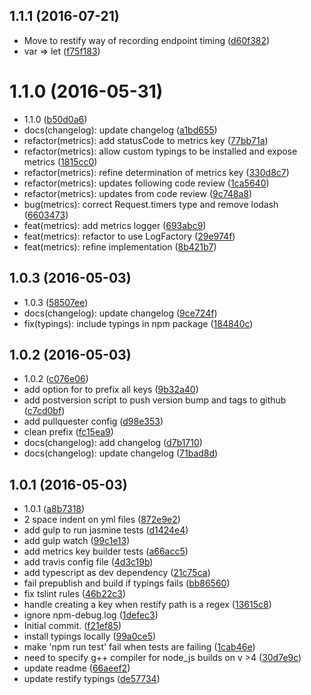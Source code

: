 <a name="1.1.1"></a>
## 1.1.1 (2016-07-21)

* Move to restify way of recording endpoint timing ([d60f382](https://github.com/daptiv/api-metrics-client/commit/d60f382))
* var => let ([f75f183](https://github.com/daptiv/api-metrics-client/commit/f75f183))



<a name="1.1.0"></a>
# 1.1.0 (2016-05-31)

* 1.1.0 ([b50d0a6](https://github.com/daptiv/api-metrics-client/commit/b50d0a6))
* docs(changelog): update changelog ([a1bd655](https://github.com/daptiv/api-metrics-client/commit/a1bd655))
* refactor(metrics): add statusCode to metrics key ([77bb71a](https://github.com/daptiv/api-metrics-client/commit/77bb71a))
* refactor(metrics): allow custom typings to be installed and expose metrics ([1815cc0](https://github.com/daptiv/api-metrics-client/commit/1815cc0))
* refactor(metrics): refine determination of metrics key ([330d8c7](https://github.com/daptiv/api-metrics-client/commit/330d8c7))
* refactor(metrics): updates following code review ([1ca5640](https://github.com/daptiv/api-metrics-client/commit/1ca5640))
* refactor(metrics): updates from code review ([9c748a8](https://github.com/daptiv/api-metrics-client/commit/9c748a8))
* bug(metrics): correct Request.timers type and remove lodash ([6603473](https://github.com/daptiv/api-metrics-client/commit/6603473))
* feat(metrics): add metrics logger ([693abc9](https://github.com/daptiv/api-metrics-client/commit/693abc9))
* feat(metrics): refactor to use LogFactory ([29e974f](https://github.com/daptiv/api-metrics-client/commit/29e974f))
* feat(metrics): refine implementation ([8b421b7](https://github.com/daptiv/api-metrics-client/commit/8b421b7))



<a name="1.0.3"></a>
## 1.0.3 (2016-05-03)

* 1.0.3 ([58507ee](https://github.com/daptiv/api-metrics-client/commit/58507ee))
* docs(changelog): update changelog ([9ce724f](https://github.com/daptiv/api-metrics-client/commit/9ce724f))
* fix(typings): include typings in npm package ([184840c](https://github.com/daptiv/api-metrics-client/commit/184840c))



<a name="1.0.2"></a>
## 1.0.2 (2016-05-03)

* 1.0.2 ([c076e06](https://github.com/daptiv/api-metrics-client/commit/c076e06))
* add option for to prefix all keys ([9b32a40](https://github.com/daptiv/api-metrics-client/commit/9b32a40))
* add postversion script to push version bump and tags to github ([c7cd0bf](https://github.com/daptiv/api-metrics-client/commit/c7cd0bf))
* add pullquester config ([d98e353](https://github.com/daptiv/api-metrics-client/commit/d98e353))
* clean prefix ([fc15ea9](https://github.com/daptiv/api-metrics-client/commit/fc15ea9))
* docs(changelog): add changelog ([d7b1710](https://github.com/daptiv/api-metrics-client/commit/d7b1710))
* docs(changelog): update changelog ([71bad8d](https://github.com/daptiv/api-metrics-client/commit/71bad8d))



<a name="1.0.1"></a>
## 1.0.1 (2016-05-03)

* 1.0.1 ([a8b7318](https://github.com/daptiv/api-metrics-client/commit/a8b7318))
* 2 space indent on yml files ([872e9e2](https://github.com/daptiv/api-metrics-client/commit/872e9e2))
* add gulp to run jasmine tests ([d1424e4](https://github.com/daptiv/api-metrics-client/commit/d1424e4))
* add gulp watch ([99c1e13](https://github.com/daptiv/api-metrics-client/commit/99c1e13))
* add metrics key builder tests ([a66acc5](https://github.com/daptiv/api-metrics-client/commit/a66acc5))
* add travis config file ([4d3c19b](https://github.com/daptiv/api-metrics-client/commit/4d3c19b))
* add typescript as dev dependency ([21c75ca](https://github.com/daptiv/api-metrics-client/commit/21c75ca))
* fail prepublish and build if typings fails ([bb86560](https://github.com/daptiv/api-metrics-client/commit/bb86560))
* fix tslint rules ([46b22c3](https://github.com/daptiv/api-metrics-client/commit/46b22c3))
* handle creating a key when restify path is a regex ([13615c8](https://github.com/daptiv/api-metrics-client/commit/13615c8))
* ignore npm-debug.log ([1defec3](https://github.com/daptiv/api-metrics-client/commit/1defec3))
* Initial commit. ([f21ef85](https://github.com/daptiv/api-metrics-client/commit/f21ef85))
* install typings locally ([99a0ce5](https://github.com/daptiv/api-metrics-client/commit/99a0ce5))
* make 'npm run test' fail when tests are failing ([1cab46e](https://github.com/daptiv/api-metrics-client/commit/1cab46e))
* need to specify g++ compiler for node_js builds on v >4 ([30d7e9c](https://github.com/daptiv/api-metrics-client/commit/30d7e9c))
* update readme ([66aeef2](https://github.com/daptiv/api-metrics-client/commit/66aeef2))
* update restify typings ([de57734](https://github.com/daptiv/api-metrics-client/commit/de57734))



